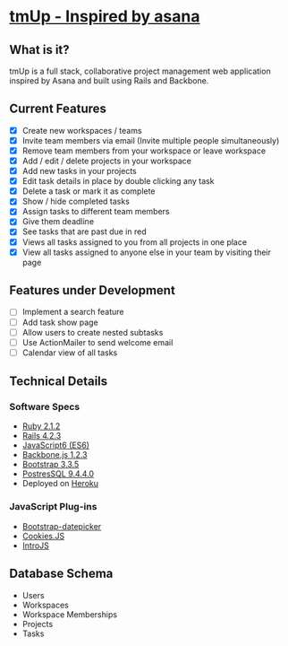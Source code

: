 # [tmUp - Inspired by asana][link]

[link]: https://www.tmup.work/

## What is it?
tmUp is a full stack, collaborative project management web application inspired
by Asana and built using Rails and Backbone.

## Current Features
- [x] Create new workspaces / teams
- [x] Invite team members via email (Invite multiple people simultaneously)
- [x] Remove team members from your workspace or leave workspace
- [x] Add / edit / delete projects in your workspace
- [x] Add new tasks in your projects
- [x] Edit task details in place by double clicking any task
- [x] Delete a task or mark it as complete
- [x] Show / hide completed tasks
- [x] Assign tasks to different team members
- [x] Give them deadline
- [x] See tasks that are past due in red
- [x] Views all tasks assigned to you from all projects in one place
- [x] View all tasks assigned to anyone else in your team by visiting their page

## Features under Development
- [ ] Implement a search feature
- [ ] Add task show page
- [ ] Allow users to create nested subtasks
- [ ] Use ActionMailer to send welcome email
- [ ] Calendar view of all tasks

## Technical Details
### Software Specs
- [Ruby 2.1.2](https://www.ruby-lang.org/en/)
- [Rails 4.2.3](http://rubyonrails.org/)
- [JavaScript6 (ES6)](https://www.javascript.com/)
- [Backbone.js 1.2.3](http://backbonejs.org/)
- [Bootstrap 3.3.5](http://getbootstrap.com/)
- [PostresSQL 9.4.4.0](http://www.postgresql.org/)
- Deployed on [Heroku](https://www.heroku.com/home)

### JavaScript Plug-ins
- [Bootstrap-datepicker](https://bootstrap-datepicker.readthedocs.org/en/latest/#)
- [Cookies.JS](https://github.com/js-cookie/js-cookie)
- [IntroJS](http://usablica.github.io/intro.js/)

## Database Schema
- Users
- Workspaces
- Workspace Memberships
- Projects
- Tasks
